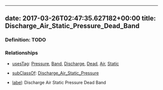 
---
date: 2017-03-26T02:47:35.627182+00:00
title: Discharge_Air_Static_Pressure_Dead_Band
---
### Definition: TODO

### Relationships

* [usesTag](https://brickschema.org/schema/1.0/BrickFrame#usesTag): [Pressure](https://brickschema.org/schema/1.0/BrickTag#Pressure), [Band](https://brickschema.org/schema/1.0/BrickTag#Band), [Discharge](https://brickschema.org/schema/1.0/BrickTag#Discharge), [Dead](https://brickschema.org/schema/1.0/BrickTag#Dead), [Air](https://brickschema.org/schema/1.0/BrickTag#Air), [Static](https://brickschema.org/schema/1.0/BrickTag#Static)

* [subClassOf](http://www.w3.org/2000/01/rdf-schema#subClassOf): [Discharge_Air_Static_Pressure](https://brickschema.org/schema/1.0/Brick#Discharge_Air_Static_Pressure)

* [label](http://www.w3.org/2000/01/rdf-schema#label): Discharge Air Static Pressure Dead Band
